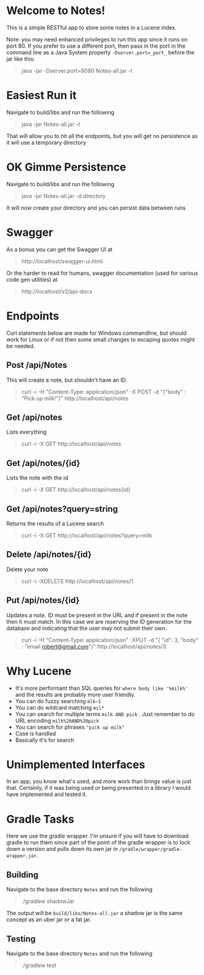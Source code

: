 # Welcome to Notes!
This is a simple RESTful app to store some notes in a Lucene index.

Note: you may need enhanced privileges to run this app since it runs on port 80. If you prefer to use a different port, then pass in the
port in the command line as a Java System property `-Dserver.port=_port_` before the jar like this:
>java -jar -Dserver.port=8080 Notes-all.jar -t

# Easiest Run it
Navigate to build/libs and run the following
>java -jar Notes-all.jar -t

That will allow you to hit all the endpoints, but you will get no persistence as it will use a temporary directory
# OK Gimme Persistence

Navigate to build/libs and run the following
>java -jar Notes-all.jar -d _directory_

It will now create your directory and you can persist data between runs
# Swagger
As a bonus you can get the Swagger UI at
>http://localhost/swagger-ui.html

Or the harder to read for humans, swagger documentation (used for various code gen utilities) at
>http://localhost/v2/api-docs

# Endpoints

Curl statements below are made for Windows commandline, but should work for Linux or if not then some small changes to escaping quotes might be needed.
## Post /api/Notes
This will create a note, but shouldn't have an ID.
>curl -i -H "Content-Type: application/json" -X POST -d "{\"body\" : \"Pick up milk!\"}" http://localhost/api/notes
## Get /api/notes
Lists everything
>curl -i -X GET http://localhost/api/notes
## Get /api/notes/{id}
Lists the note with the id
>curl -i -X GET http://localhost/api/notes{id}
## Get /api/notes?query=string
Returns the results of a Lucene search
>curl -i -X GET http://localhost/api/notes?query=milk
## Delete /api/notes/{id}
Delete your note
>curl -i -XDELETE http://localhost/api/notes/1
## Put /api/notes/{id}
Updates a note. ID must be present in the URL and if present in the note then it must match. In this case we are reserving the ID generation for the database and indicating that the user may not submit their own.
>curl -i -H "Content-Type: application/json" -XPUT -d "{ \"id\": 3, \"body\" : \"email robert@gmail.com\"}" http://localhost/api/notes/3

# Why Lucene
* It's more performant than SQL queries for `where body like '%milk%'` and the results are probably more user friendly.
* You can do fuzzy searching `mlk~1`
* You can do wildcard matching `mil*`
* You can search for multiple terms `milk AND pick` . Just remember to do URL encoding `milk%20AND%20pick`
* You can search for phrases `"pick up milk"`
* Case is handled
* Basically it's for search
# Unimplemented Interfaces
In an app, you know what's used, and more work than brings value is just that.
Certainly, if it was being used or being presented in a library I would have implemented and tested it.
# Gradle Tasks
Here we use the gradle wrapper. I'm unsure if you will have to download gradle to run them since part of the point of the gradle wrapper is to lock down a version and pulls down its own jar in `/gradle/wrapper/gradle-wrapper.jar`.
## Building
Navigate to the base directory `Notes` and run the following
>./gradlew shadowJar

The output will be `build/libs/Notes-all.jar` a shadow jar is the same concept as an uber jar or a fat jar.
## Testing
Navigate to the base directory `Notes` and run the following
>./gradlew test

